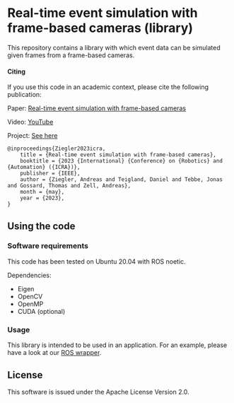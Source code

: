 # Real-time event simulation with frame-based cameras (library)

This repository contains a library with which event data can be simulated given frames from a frame-based cameras.

#### Citing

If you use this code in an academic context, please cite the following publication:

Paper: [Real-time event simulation with frame-based cameras](https://arxiv.org/pdf/2209.04634.pdf)

Video: [YouTube](https://youtu.be/WaMx2-yOzcQ)

Project: [See here](https://cogsys-tuebingen.github.io/realtime_event_simulator/)

```
@inproceedings{Ziegler2023icra,
	title = {Real-time event simulation with frame-based cameras},
	booktitle = {2023 {International} {Conference} on {Robotics} and {Automation} ({ICRA})},
	publisher = {IEEE},
	author = {Ziegler, Andreas and Teigland, Daniel and Tebbe, Jonas and Gossard, Thomas and Zell, Andreas},
	month = {may},
	year = {2023},
}
```

## Using the code

### Software requirements

This code has been tested on Ubuntu 20.04 with ROS noetic.

Dependencies:
- Eigen
- OpenCV
- OpenMP
- CUDA (optional)

### Usage

This library is intended to be used in an application. For an example, please have a look at our [ROS wrapper](https://github.com/cogsys-tuebingen/event_simulator_ros).

## License

This software is issued under the Apache License Version 2.0.
